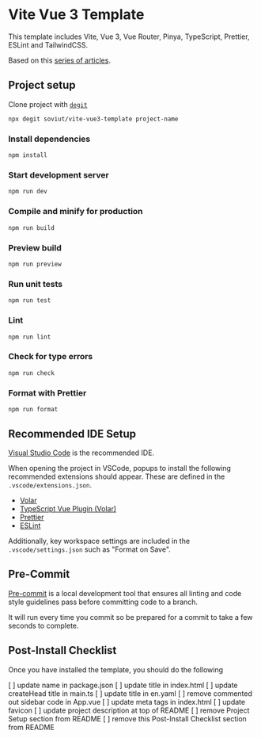 # Vite Vue 3 Template

This template includes Vite, Vue 3, Vue Router, Pinya, TypeScript, Prettier,
ESLint and TailwindCSS.

Based on this [series of articles](https://dev.to/imomaliev/series/13845).

## Project setup

Clone project with [`degit`](https://github.com/Rich-Harris/degit)

```
npx degit soviut/vite-vue3-template project-name
```

### Install dependencies

```
npm install
```

### Start development server

```
npm run dev
```

### Compile and minify for production

```
npm run build
```

### Preview build

```
npm run preview
```

### Run unit tests

```
npm run test
```

### Lint

```
npm run lint
```

### Check for type errors

```
npm run check
```

### Format with Prettier

```
npm run format
```

## Recommended IDE Setup

[Visual Studio Code](https://code.visualstudio.com/) is the recommended IDE.

When opening the project in VSCode, popups to install the following recommended
extensions should appear. These are defined in the `.vscode/extensions.json`.

- [Volar](https://marketplace.visualstudio.com/items?itemName=Vue.volar)
- [TypeScript Vue Plugin (Volar)](https://marketplace.visualstudio.com/items?itemName=Vue.vscode-typescript-vue-plugin)
- [Prettier](https://marketplace.visualstudio.com/items?itemName=esbenp.prettier-vscode)
- [ESLint](dbaeumer.vscode-eslint)

Additionally, key workspace settings are included in the `.vscode/settings.json`
such as "Format on Save".

## Pre-Commit

[Pre-commit](https://pre-commit.com/) is a local development tool that ensures
all linting and code style guidelines pass before committing code to a branch.

It will run every time you commit so be prepared for a commit to take a few
seconds to complete.

## Post-Install Checklist

Once you have installed the template, you should do the following

[ ] update name in package.json
[ ] update title in index.html
[ ] update createHead title in main.ts
[ ] update title in en.yaml
[ ] remove commented out sidebar code in App.vue
[ ] update meta tags in index.html
[ ] update favicon
[ ] update project description at top of README
[ ] remove Project Setup section from README
[ ] remove this Post-Install Checklist section from README
